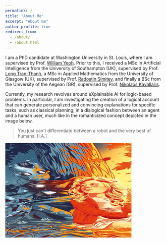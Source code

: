```yaml
---
permalink: /
title: "About Me"
excerpt: "About me"
author_profile: true
redirect_from: 
  - /about/
  - /about.html
---
```


I am a PhD candidate at Washington University in St. Louis, where I am supervised by Prof. [William Yeoh](https://sites.wustl.edu/wyeoh/). Prior to this, I received a MSc in Artificial Intelligence from the University of Southampton (UK), supervised by Prof. [Long Tran-Thanh](https://human-agentlearning.github.io/HAL-LAB.html), a MSc in Applied Mathematics from the University of Glasgow (UK), supervised by Prof. [Radostin Simitev](https://www.maths.gla.ac.uk/~rs/), and finally a BSc from the University of the Aegean (GR), supervised by Prof. [Nikolaos Kavallaris](https://www1.chester.ac.uk/departments/mathematics/staff/nikos-kavallaris).

Currently, my research revolves around eXplainable AI for logic-based problems. In particular, I am investigating the creation of a logical account that can generate personalized and convincing explanations for specific tasks, such as classical planning, in a dialogical fashion between an agent and a human user, much like in the romanticized concept depicted in the image below.



> You just can't differentiate between a robot and the very best of humans. [I.A.]

<!-- ![title](images/asimov1.jpg) -->

<img src="images/asimov1.jpg" alt="robot"
	title="I, robot" width="400" height="300"/>
